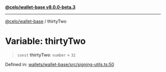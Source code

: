 [**@celo/wallet-base v8.0.0-beta.3**](../README.md)

***

[@celo/wallet-base](../README.md) / thirtyTwo

# Variable: thirtyTwo

> `const` **thirtyTwo**: `number` = `32`

Defined in: [wallets/wallet-base/src/signing-utils.ts:50](https://github.com/celo-org/developer-tooling/blob/master/packages/sdk/wallets/wallet-base/src/signing-utils.ts#L50)
